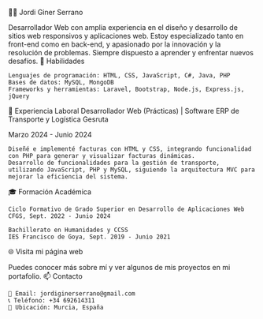 👨‍💻 Jordi Giner Serrano

Desarrollador Web con amplia experiencia en el diseño y desarrollo de sitios web responsivos y aplicaciones web. Estoy especializado tanto en front-end como en back-end, y apasionado por la innovación y la resolución de problemas. Siempre dispuesto a aprender y enfrentar nuevos desafíos.
🚀 Habilidades

    Lenguajes de programación: HTML, CSS, JavaScript, C#, Java, PHP
    Bases de datos: MySQL, MongoDB
    Frameworks y herramientas: Laravel, Bootstrap, Node.js, Express.js, jQuery

💼 Experiencia Laboral
Desarrollador Web (Prácticas) | Software ERP de Transporte y Logística Gesruta

Marzo 2024 - Junio 2024

    Diseñé e implementé facturas con HTML y CSS, integrando funcionalidad con PHP para generar y visualizar facturas dinámicas.
    Desarrollo de funcionalidades para la gestión de transporte, utilizando JavaScript, PHP y MySQL, siguiendo la arquitectura MVC para mejorar la eficiencia del sistema.

🎓 Formación Académica

    Ciclo Formativo de Grado Superior en Desarrollo de Aplicaciones Web
    CFGS, Sept. 2022 - Junio 2024

    Bachillerato en Humanidades y CCSS
    IES Francisco de Goya, Sept. 2019 - Junio 2021

🌐 Visita mi página web

Puedes conocer más sobre mí y ver algunos de mis proyectos en mi portafolio.
📫 Contacto

    📧 Email: jordiginerserrano@gmail.com
    📞 Teléfono: +34 692614311
    📍 Ubicación: Murcia, España

